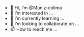 - 👋 Hi, I’m @Muniz-colima
- 👀 I’m interested in ...
- 🌱 I’m currently learning ...
- 💞️ I’m looking to collaborate on ...
- 📫 How to reach me ...

<!---
Muniz-colima/Muniz-colima is a ✨ special ✨ repository because its `README.md` (this file) appears on your GitHub profile.
You can click the Preview link to take a look at your changes.
--->
